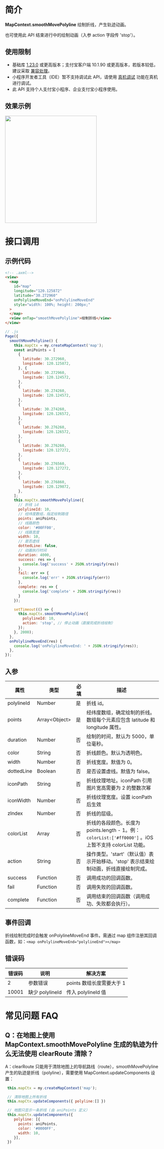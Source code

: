 # 简介

**MapContext.smoothMovePolyline** 绘制折线，产生轨迹动画。

也可使用此 API 结束进行中的绘制动画（入参 action 字段传 'stop'）。

## 使用限制
- 基础库 [1.23.0](https://opendocs.alipay.com/mini/framework/lib) 或更高版本；支付宝客户端 10.1.90 或更高版本，若版本较低，建议采取 [兼容处理](https://opendocs.alipay.com/mini/framework/compatibility)。
- 小程序开发者工具（IDE）暂不支持调试此 API，请使用 [真机调试](https://opendocs.alipay.com/mini/ide/remote-debug) 功能在真机进行调试。
- 此 API 支持个人支付宝小程序、企业支付宝小程序使用。

## 效果示例

  <image mode="scaleToFill" src="https://gw.alicdn.com/imgextra/i2/O1CN01LHEzcu20VdowedOub_!!6000000006855-1-tps-888-990.gif" style="width:300px; height: 350px;" />
  

# 接口调用

## 示例代码
```html
<!-- .axml-->
<view>
  <map
    id="map"
    longitude="120.125872"
    latitude="30.272960"
    onPolylineMoveEnd="onPolylineMoveEnd"
    style="width: 100%; height: 200px;"
  >
  </map>
  <view onTap="smoothMovePolyline">绘制折线</view>
</view>
```

```javascript
// .js
Page({
  smoothMovePolyline() {
    this.mapCtx = my.createMapContext('map');
    const aniPoints = [
      {
        latitude: 30.272960,
        longitude: 120.125872,
      }, {
        latitude: 30.272960,
        longitude: 120.124572,
      },
      {
        latitude: 30.274260,
        longitude: 120.124572,
      },
      {
        latitude: 30.274260,
        longitude: 120.126572,
      },
      {
        latitude: 30.276260,
        longitude: 120.126572,
      },
      {
        latitude: 30.276260,
        longitude: 120.127272,
      },
      {
        latitude: 30.276560,
        longitude: 120.127272,
      },
      {
        latitude: 30.276860,
        longitude: 120.129872,
      },
    ];
    this.mapCtx.smoothMovePolyline({
      // 折线 id
      polylineId: 10,
      // 经纬度数组，指定绘制路径
      points: aniPoints,
      // 线路颜色
      color: '#00FF00',
      // 线路宽度
      width: 10,
      // 是否虚线
      dottedLine: false,
      // 动画执行时间
      duration: 4000,
      success: res => {
        console.log('success' + JSON.stringify(res))
      },
      fail: err => {
        console.log('err' + JSON.stringify(err))
      },
      complete: res => {
        console.log('complete' + JSON.stringify(res))
      }
    });

    setTimeout(() => {
      this.mapCtx.smoothMovePolyline({
        polylineId: 10,
        action: 'stop', // 停止动画（直接完成折线绘制）
      });
    }, 2000);
  },
  onPolylineMoveEnd(res) {
    console.log('onPolylineMoveEnd: ' + JSON.stringify(res));
  },
});
```

## 入参

| **属性** | **类型** | **必填** | **描述** |
| --- | --- | --- | --- |
| polylineId | Number | 是 | 折线 id。 |
| points | Array\<Object\> | 是 | 经纬度数组，确定绘制的折线。数组每个元素应包含 latitude 和 longitude 属性。 |
| duration | Number | 否 | 绘制的时间，默认为 5000，单位毫秒。 |
| color | String | 否 | 折线颜色。默认为透明色。 |
| width | Number | 否 | 折线宽度。默值为 0。 |
| dottedLine | Boolean | 否 | 是否设置虚线。默值为 false。 |
| iconPath | String | 否 | 折线纹理地址。iconPath 引用图片宽高需要为 2 的整数次幂 |
| iconWidth | Number | 否 | 折线纹理宽度。设置 iconPath 后生效 |
| zIndex | Number | 否 | 折线的层级。 |
| colorList | Array | 否 | 折线的各段颜色。长度为 points.length - 1。例：`colorList:['#ff0000']` 。iOS 上暂不支持 colorList 功能。|
| action | String | 否 | 操作类型。'start'（默认值）表示开始移动。'stop' 表示结束绘制动画，折线直接绘制完成。 |
| success | Function | 否 | 调用成功的回调函数。 |
| fail | Function | 否 | 调用失败的回调函数。 |
| complete | Function | 否 |调用结束的回调函数（调用成功、失败都会执行）。 |

## 事件回调
折线绘制完成时会触发 onPolylineMoveEnd 事件。需通过 map 组件注册其回调函数，如：`<map onPolylineMoveEnd="polylineEnd"></map>`  

## 错误码

| **错误码**       | **说明** | **解决方案**                            |
| -------------- | -------- | ----------------------------------- |
| 2          | 参数错误   | points 数组长度需要大于 1 |
| 10001          | 缺少 polylineId   | 传入 polylineId 值 |

# 常见问题 FAQ

## Q：在地图上使用 MapContext.smoothMovePolyline 生成的轨迹为什么无法使用 clearRoute 清除？

A：clearRoute 只能用于清除地图上的导航路线（route），smoothMovePolyline 产生的轨迹是折线（polyline），需要使用 MapContext.updateComponents 设置：
```javascript
 this.mapCtx = my.createMapContext('map');

 // 清除地图上所有折线
 this.mapCtx.updateComponents({ polyline:[] }) 

 // 地图只显示一条折线 (由 aniPoints 定义）
 this.mapCtx.updateComponents({
    polyline: [{
      points: aniPoints,
      color: '#0000FF',
      width: 10,
    }],
 })

```
